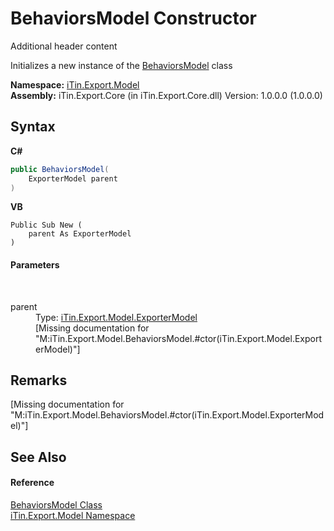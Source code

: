 # BehaviorsModel Constructor 
Additional header content 

Initializes a new instance of the <a href="4bf09dba-3674-ea6b-467f-293682fa837e">BehaviorsModel</a> class

**Namespace:**&nbsp;<a href="ef57ffcc-e95e-b212-5a46-9aa6f5a3511f">iTin.Export.Model</a><br />**Assembly:**&nbsp;iTin.Export.Core (in iTin.Export.Core.dll) Version: 1.0.0.0 (1.0.0.0)

## Syntax

**C#**<br />
``` C#
public BehaviorsModel(
	ExporterModel parent
)
```

**VB**<br />
``` VB
Public Sub New ( 
	parent As ExporterModel
)
```


#### Parameters
&nbsp;<dl><dt>parent</dt><dd>Type: <a href="a716ed7a-5602-84fa-095a-ab7cddef2048">iTin.Export.Model.ExporterModel</a><br />\[Missing <param name="parent"/> documentation for "M:iTin.Export.Model.BehaviorsModel.#ctor(iTin.Export.Model.ExporterModel)"\]</dd></dl>

## Remarks
\[Missing <remarks> documentation for "M:iTin.Export.Model.BehaviorsModel.#ctor(iTin.Export.Model.ExporterModel)"\]

## See Also


#### Reference
<a href="4bf09dba-3674-ea6b-467f-293682fa837e">BehaviorsModel Class</a><br /><a href="ef57ffcc-e95e-b212-5a46-9aa6f5a3511f">iTin.Export.Model Namespace</a><br />